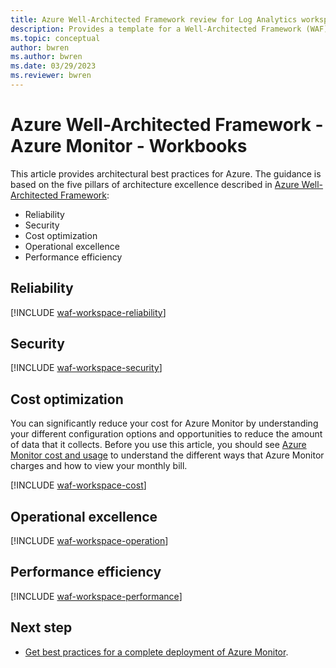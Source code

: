 ```yaml
---
title: Azure Well-Architected Framework review for Log Analytics workspaces in Azure Monitor
description: Provides a template for a Well-Architected Framework (WAF) article specific to Log Analytics workspaces in Azure Monitor.
ms.topic: conceptual
author: bwren
ms.author: bwren
ms.date: 03/29/2023
ms.reviewer: bwren
---
```


# Azure Well-Architected Framework - Azure Monitor - Workbooks



This article provides architectural best practices for Azure. The guidance is based on the five pillars of architecture excellence described in [Azure Well-Architected Framework](/azure/architecture/framework/):

- Reliability
- Security
- Cost optimization
- Operational excellence
- Performance efficiency

## Reliability


[!INCLUDE [waf-workspace-reliability](waf-workspace-reliability.md)]


## Security


[!INCLUDE [waf-workspace-security](waf-workspace-security.md)]


## Cost optimization
You can significantly reduce your cost for Azure Monitor by understanding your different configuration options and opportunities to reduce the amount of data that it collects. Before you use this article, you should see [Azure Monitor cost and usage](usage-estimated-costs.md) to understand the different ways that Azure Monitor charges and how to view your monthly bill.

[!INCLUDE [waf-workspace-cost](waf-workspace-cost.md)]


## Operational excellence


[!INCLUDE [waf-workspace-operation](waf-workspace-operation.md)]


## Performance efficiency


[!INCLUDE [waf-workspace-performance](waf-workspace-performance.md)]

## Next step

- [Get best practices for a complete deployment of Azure Monitor](best-practices.md).
